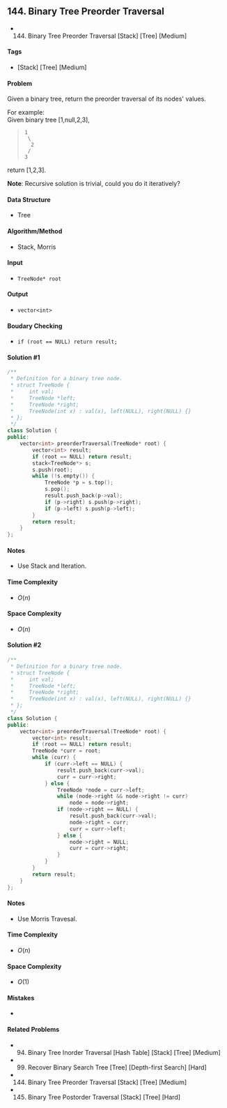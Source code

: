 ## 144. Binary Tree Preorder Traversal
- 144. Binary Tree Preorder Traversal [Stack] [Tree] [Medium]

#### Tags
- [Stack] [Tree] [Medium]

#### Problem
Given a binary tree, return the preorder traversal of its nodes' values.

For example:  
Given binary tree [1,null,2,3],
>     1
>      \
>       2
>      /
>     3

return [1,2,3].

**Note**: Recursive solution is trivial, could you do it iteratively?

#### Data Structure
- Tree

#### Algorithm/Method
- Stack, Morris

#### Input
- `TreeNode* root`

#### Output
- `vector<int>`

#### Boudary Checking
- `if (root == NULL) return result;`

#### Solution #1
``` C++
/**
 * Definition for a binary tree node.
 * struct TreeNode {
 *     int val;
 *     TreeNode *left;
 *     TreeNode *right;
 *     TreeNode(int x) : val(x), left(NULL), right(NULL) {}
 * };
 */
class Solution {
public:
    vector<int> preorderTraversal(TreeNode* root) {
        vector<int> result;
        if (root == NULL) return result;
        stack<TreeNode*> s;
        s.push(root);
        while (!s.empty()) {
            TreeNode *p = s.top();
            s.pop();
            result.push_back(p->val);
            if (p->right) s.push(p->right);
            if (p->left) s.push(p->left);
        }
        return result;
    }
};
```

#### Notes
- Use Stack and Iteration.

#### Time Complexity
- $O(n)$

#### Space Complexity
- $O(n)$

#### Solution #2
``` C++
/**
 * Definition for a binary tree node.
 * struct TreeNode {
 *     int val;
 *     TreeNode *left;
 *     TreeNode *right;
 *     TreeNode(int x) : val(x), left(NULL), right(NULL) {}
 * };
 */
class Solution {
public:
    vector<int> preorderTraversal(TreeNode* root) {
        vector<int> result;
        if (root == NULL) return result;
        TreeNode *curr = root;
        while (curr) {
            if (curr->left == NULL) {
                result.push_back(curr->val);
                curr = curr->right;
            } else {
                TreeNode *node = curr->left;
                while (node->right && node->right != curr)
                    node = node->right;
                if (node->right == NULL) {
                    result.push_back(curr->val);
                    node->right = curr;
                    curr = curr->left;
                } else {
                    node->right = NULL;
                    curr = curr->right;
                }
            }
        }
        return result;
    }
};
```

#### Notes
- Use Morris Travesal.

#### Time Complexity
- $O(n)$

#### Space Complexity
- $O(1)$

#### Mistakes
- 

#### Related Problems
- 94. Binary Tree Inorder Traversal [Hash Table] [Stack] [Tree] [Medium]
- 99. Recover Binary Search Tree [Tree] [Depth-first Search] [Hard]
- 144. Binary Tree Preorder Traversal [Stack] [Tree] [Medium]
- 145. Binary Tree Postorder Traversal [Stack] [Tree] [Hard]
